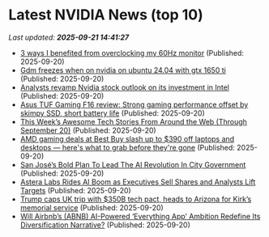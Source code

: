 # Latest NVIDIA News (top 10)
_Last updated: **2025-09-21 14:41:27**_

- [3 ways I benefited from overclocking my 60Hz monitor](https://www.xda-developers.com/how-i-benefited-from-overclocking-my-60hz-monitor/) (Published: 2025-09-20)
- [Gdm freezes when on nvidia on ubuntu 24.04 with gtx 1650 ti](https://askubuntu.com/questions/1556339/gdm-freezing-with-liquorix-kernel-6-16-7-1) (Published: 2025-09-20)
- [Analysts revamp Nvidia stock outlook on its investment in Intel](https://biztoc.com/x/420829c3e789af68) (Published: 2025-09-20)
- [Asus TUF Gaming F16 review: Strong gaming performance offset by skimpy SSD, short battery life](https://www.tomshardware.com/laptops/gaming-laptops/asus-tuf-gaming-f16-review) (Published: 2025-09-20)
- [This Week’s Awesome Tech Stories From Around the Web (Through September 20)](https://singularityhub.com/2025/09/20/this-weeks-awesome-tech-stories-from-around-the-web-through-september-20/) (Published: 2025-09-20)
- [AMD gaming deals at Best Buy slash up to $390 off laptops and desktops — here's what to grab before they're gone](https://www.windowscentral.com/hardware/amd/best-buy-amd-gaming-deals-laptops-desktops) (Published: 2025-09-20)
- [San José’s Bold Plan To Lead The AI Revolution In City Government](https://www.forbes.com/sites/kathleenwalch/2025/09/20/san-joss-bold-plan-to-lead-the-ai-revolution-in-city-government/) (Published: 2025-09-20)
- [Astera Labs Rides AI Boom as Executives Sell Shares and Analysts Lift Targets](https://finance.yahoo.com/news/astera-labs-rides-ai-boom-133833581.html) (Published: 2025-09-20)
- [Trump caps UK trip with $350B tech pact, heads to Arizona for Kirk’s memorial service](https://www.foxnews.com/politics/trump-caps-uk-trip-350b-tech-pact-heads-arizona-kirks-memorial-service) (Published: 2025-09-20)
- [Will Airbnb’s (ABNB) AI-Powered ‘Everything App’ Ambition Redefine Its Diversification Narrative?](https://finance.yahoo.com/news/airbnb-abnb-ai-powered-everything-121626553.html) (Published: 2025-09-20)
